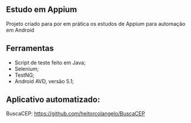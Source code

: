 ## Estudo em Appium

Projeto criado para por em prática os estudos de Appium para automação em Android

## Ferramentas

- Script de teste feito em Java;
- Selenium;
- TestNG;
- Android AVD, versão 5.1;

## Aplicativo automatizado:

BuscaCEP: https://github.com/heitorcolangelo/BuscaCEP
